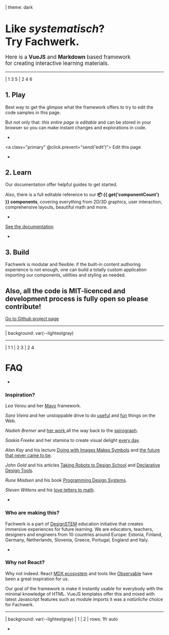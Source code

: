 | theme: dark

# <big>Like <var>system&shy;atisch</var>?<br>Try Fach&shy;werk.</big>

<big>

Here is a **VueJS** and **Markdown** based framework<br>for creating interactive learning materials.

</big>

---

| 1 3 5
| 2 4 6

## 1. Play

Best way to get the glimpse what the framework offers to try to edit the code samples in this page.

But not only that: <var>this entire page is editable</var> and can be stored in your browser so you can make instant changes and explorations in code.

-

<a class="primary" @click.prevent="send('edit')"><f-edit-icon />&nbsp;Edit this page</a>

-

## 2. Learn

Our documentation offer helpful guides to get started. 

Also, there is a full editable reference to our **📦&nbsp;{{ get('componentCount') }}&nbsp;components**, covering everything from 2D/3D graphics, user interaction, comprehensive layouts, beautiful math and more.

-

<a href="./docs" class="primary">See the documentation</a>

-

## 3. Build

Fachwerk is modular and flexible: if the built-in content authoring experience is not enough, one can build a totally custom application importing our components, utilities and styling as needed.

Also, all the code is MIT-licenced and development process is fully open so please contribute!
-

<a href="https://github.com/designstem/fachwerk" class="primary" target="_blank">Go to Github project page</a>

---

| background: var(--lightestgray)

<f-content-example src="./docs/examples/2d.md" />

---

| 1 1
| 2 3
| 2 4

# FAQ

-

### Inspiration?

<var>Lea Verou</var> and her [Mavo](https://www.smashingmagazine.com/2017/05/introducing-mavo/) framework.

<var>Sara Vieira</var> and her unstoppable drive to do [useful](https://fiddly.netlify.com/) and [fun](https://makefrontendshitagain.party/) things on the Web.

<var>Nadieh Bremer</var> and [her work ](https://www.visualcinnamon.com/) all the way back to the [spirograph](https://www.visualcinnamon.com/2016/01/animating-dashed-line-d3).

<var>Saskia Freeke</var> and her stamina to create visual delight [every day](https://twitter.com/sasj_nl).

<var>Alan Kay</var> and his lecture [Doing with Images Makes Symbols](https://www.youtube.com/watch?v=p2LZLYcu_JY) and [the future that never came to be](https://www.youtube.com/watch?v=8pTEmbeENF4).

<var>John Gold</var> and his articles [Taking Robots to Design School](https://jon.gold/2016/05/robot-design-school) and [Declarative Design Tools](https://jon.gold/2016/06/declarative-design-tools/).

<var>Rune Madsen</var> and his book [Programming Design Systems](https://programmingdesignsystems.com/).

<var>Steven Wittens</var> and his [love letters to math](http://acko.net).

-

### Who are making this?

Fachwerk is a part of [DesignSTEM](https://designstem.github.io/homepage) education initiative that creates immersive experiences for future learning. We are educators, teachers, designers and engineers from 10 countries around Europe: Estonia, Finland, Germany, Netherlands, Slovenia, Greece, Portugal, England and Italy.

-

### Why not React?

Why not indeed. React [MDX ecosystem](https://github.com/mdx-js) and tools like [Observable](observablehq.com) have been a great inspiration for us.

Our goal of the framework is make it instantly usable for everybody with the minimal knowledge of HTML. VueJS templates offer this and mixed with latest Javascript features such as module imports it was a *natürliche* choice for Fachwerk.

---

| background: var(--lightestgray)
| 1
| 2
| rows: 1fr auto

-

<f-footer style="padding: 0" />